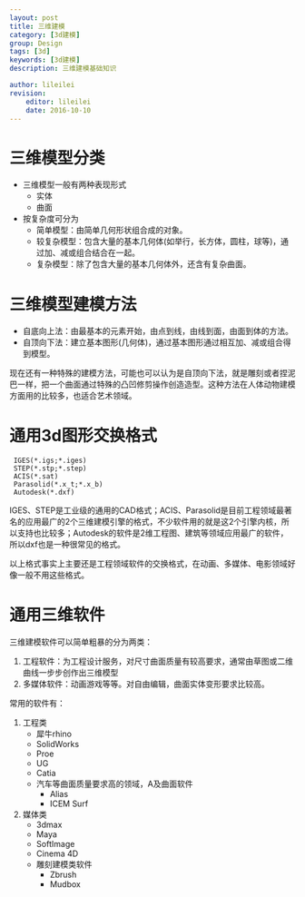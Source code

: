 ```yaml
---
layout: post
title: 三维建模
category: [3d建模]
group: Design
tags: [3d]
keywords: [3d建模]
description: 三维建模基础知识

author: lileilei
revision:
    editor: lileilei
    date: 2016-10-10
---
```



# 三维模型分类

+ 三维模型一般有两种表现形式
    - 实体
    - 曲面
+ 按复杂度可分为
    - 简单模型：由简单几何形状组合成的对象。
    - 较复杂模型：包含大量的基本几何体(如举行，长方体，圆柱，球等)，通过加、减或组合结合在一起。
    - 复杂模型：除了包含大量的基本几何体外，还含有复杂曲面。

# 三维模型建模方法

+ 自底向上法：由最基本的元素开始，由点到线，由线到面，由面到体的方法。
+ 自顶向下法：建立基本图形(几何体)，通过基本图形通过相互加、减或组合得到模型。

现在还有一种特殊的建模方法，可能也可以认为是自顶向下法，就是雕刻或者捏泥巴一样，把一个曲面通过特殊的凸凹修剪操作创造造型。这种方法在人体动物建模方面用的比较多，也适合艺术领域。

# 通用3d图形交换格式

~~~ text
 IGES(*.igs;*.iges)
 STEP(*.stp;*.step)
 ACIS(*.sat)
 Parasolid(*.x_t;*.x_b)
 Autodesk(*.dxf)
~~~

IGES、STEP是工业级的通用的CAD格式；ACIS、Parasolid是目前工程领域最著名的应用最广的2个三维建模引擎的格式，不少软件用的就是这2个引擎内核，所以支持也比较多；Autodesk的软件是2维工程图、建筑等领域应用最广的软件，所以dxf也是一种很常见的格式。

以上格式事实上主要还是工程领域软件的交换格式，在动画、多媒体、电影领域好像一般不用这些格式。

# 通用三维软件

三维建模软件可以简单粗暴的分为两类：

1. 工程软件：为工程设计服务，对尺寸曲面质量有较高要求，通常由草图或二维曲线一步步创作出三维模型
2. 多媒体软件：动画游戏等等。对自由编辑，曲面实体变形要求比较高。

常用的软件有：

1. 工程类
    + 犀牛rhino
    + SolidWorks
    + Proe
    + UG
    + Catia
    + 汽车等曲面质量要求高的领域，A及曲面软件
        - Alias
        - ICEM Surf
2. 媒体类
    + 3dmax
    + Maya
    + SoftImage
    + Cinema 4D
    + 雕刻建模类软件
        - Zbrush
        - Mudbox
